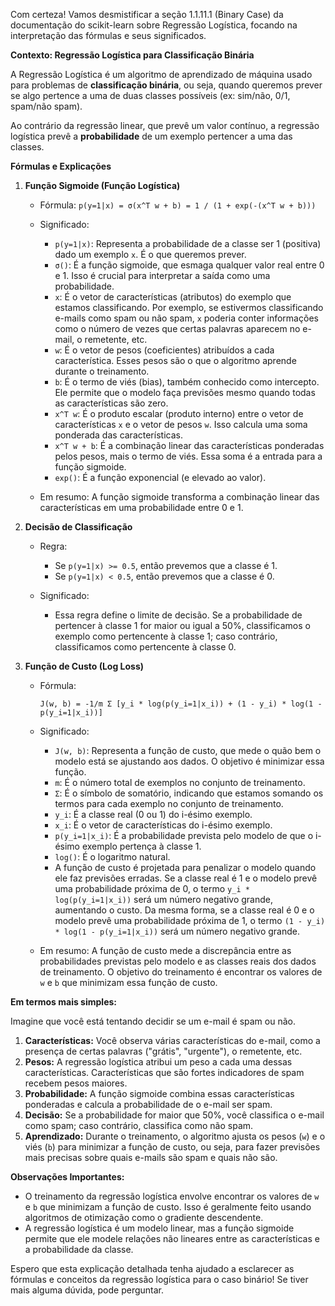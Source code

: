 Com certeza! Vamos desmistificar a seção 1.1.11.1 (Binary Case) da documentação do scikit-learn sobre Regressão Logística, focando na interpretação das fórmulas e seus significados.

**Contexto: Regressão Logística para Classificação Binária**

A Regressão Logística é um algoritmo de aprendizado de máquina usado para problemas de **classificação binária**, ou seja, quando queremos prever se algo pertence a uma de duas classes possíveis (ex: sim/não, 0/1, spam/não spam).

Ao contrário da regressão linear, que prevê um valor contínuo, a regressão logística prevê a **probabilidade** de um exemplo pertencer a uma das classes.

**Fórmulas e Explicações**

1.  **Função Sigmoide (Função Logística)**

    *   Fórmula:
        `p(y=1|x) = σ(x^T w + b) = 1 / (1 + exp(-(x^T w + b)))`

    *   Significado:

        *   `p(y=1|x)`: Representa a probabilidade de a classe ser 1 (positiva) dado um exemplo `x`. É o que queremos prever.
        *   `σ()`: É a função sigmoide, que esmaga qualquer valor real entre 0 e 1. Isso é crucial para interpretar a saída como uma probabilidade.
        *   `x`: É o vetor de características (atributos) do exemplo que estamos classificando. Por exemplo, se estivermos classificando e-mails como spam ou não spam, `x` poderia conter informações como o número de vezes que certas palavras aparecem no e-mail, o remetente, etc.
        *   `w`: É o vetor de pesos (coeficientes) atribuídos a cada característica. Esses pesos são o que o algoritmo aprende durante o treinamento.
        *   `b`: É o termo de viés (bias), também conhecido como intercepto. Ele permite que o modelo faça previsões mesmo quando todas as características são zero.
        *   `x^T w`: É o produto escalar (produto interno) entre o vetor de características `x` e o vetor de pesos `w`.  Isso calcula uma soma ponderada das características.
        *   `x^T w + b`: É a combinação linear das características ponderadas pelos pesos, mais o termo de viés. Essa soma é a entrada para a função sigmoide.
        *   `exp()`: É a função exponencial (e elevado ao valor).

    *   Em resumo: A função sigmoide transforma a combinação linear das características em uma probabilidade entre 0 e 1.

2.  **Decisão de Classificação**

    *   Regra:

        *   Se `p(y=1|x) >= 0.5`, então prevemos que a classe é 1.
        *   Se `p(y=1|x) < 0.5`, então prevemos que a classe é 0.

    *   Significado:

        *   Essa regra define o limite de decisão. Se a probabilidade de pertencer à classe 1 for maior ou igual a 50%, classificamos o exemplo como pertencente à classe 1; caso contrário, classificamos como pertencente à classe 0.

3.  **Função de Custo (Log Loss)**

    *   Fórmula:

        `J(w, b) = -1/m Σ [y_i * log(p(y_i=1|x_i)) + (1 - y_i) * log(1 - p(y_i=1|x_i))]`

    *   Significado:

        *   `J(w, b)`: Representa a função de custo, que mede o quão bem o modelo está se ajustando aos dados. O objetivo é minimizar essa função.
        *   `m`: É o número total de exemplos no conjunto de treinamento.
        *   `Σ`: É o símbolo de somatório, indicando que estamos somando os termos para cada exemplo no conjunto de treinamento.
        *   `y_i`: É a classe real (0 ou 1) do i-ésimo exemplo.
        *   `x_i`: É o vetor de características do i-ésimo exemplo.
        *   `p(y_i=1|x_i)`: É a probabilidade prevista pelo modelo de que o i-ésimo exemplo pertença à classe 1.
        *   `log()`: É o logaritmo natural.
        *   A função de custo é projetada para penalizar o modelo quando ele faz previsões erradas. Se a classe real é 1 e o modelo prevê uma probabilidade próxima de 0, o termo `y_i * log(p(y_i=1|x_i))` será um número negativo grande, aumentando o custo. Da mesma forma, se a classe real é 0 e o modelo prevê uma probabilidade próxima de 1, o termo `(1 - y_i) * log(1 - p(y_i=1|x_i))` será um número negativo grande.

    *   Em resumo: A função de custo mede a discrepância entre as probabilidades previstas pelo modelo e as classes reais dos dados de treinamento. O objetivo do treinamento é encontrar os valores de `w` e `b` que minimizam essa função de custo.

**Em termos mais simples:**

Imagine que você está tentando decidir se um e-mail é spam ou não.

1.  **Características:** Você observa várias características do e-mail, como a presença de certas palavras ("grátis", "urgente"), o remetente, etc.
2.  **Pesos:** A regressão logística atribui um peso a cada uma dessas características. Características que são fortes indicadores de spam recebem pesos maiores.
3.  **Probabilidade:** A função sigmoide combina essas características ponderadas e calcula a probabilidade de o e-mail ser spam.
4.  **Decisão:** Se a probabilidade for maior que 50%, você classifica o e-mail como spam; caso contrário, classifica como não spam.
5.  **Aprendizado:** Durante o treinamento, o algoritmo ajusta os pesos (`w`) e o viés (`b`) para minimizar a função de custo, ou seja, para fazer previsões mais precisas sobre quais e-mails são spam e quais não são.

**Observações Importantes:**

*   O treinamento da regressão logística envolve encontrar os valores de `w` e `b` que minimizam a função de custo. Isso é geralmente feito usando algoritmos de otimização como o gradiente descendente.
*   A regressão logística é um modelo linear, mas a função sigmoide permite que ele modele relações não lineares entre as características e a probabilidade da classe.

Espero que esta explicação detalhada tenha ajudado a esclarecer as fórmulas e conceitos da regressão logística para o caso binário! Se tiver mais alguma dúvida, pode perguntar.